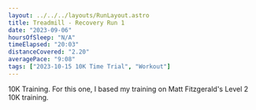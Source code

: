 ```yaml
---
layout: ../../../layouts/RunLayout.astro
title: Treadmill - Recovery Run 1
date: "2023-09-06"
hoursOfSleep: "N/A"
timeElapsed: "20:03"
distanceCovered: "2.20"
averagePace: "9:08"
tags: ["2023-10-15 10K Time Trial", "Workout"]
---
```


10K Training. For this one, I based my training on Matt Fitzgerald's Level 2 10K training.
